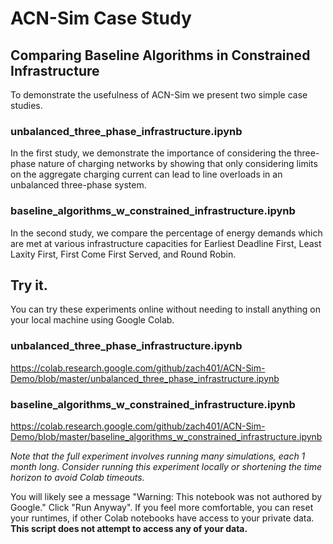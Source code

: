 # ACN-Sim Case Study
## Comparing Baseline Algorithms in Constrained Infrastructure

To demonstrate the usefulness of ACN-Sim we present two simple case studies.

### unbalanced_three_phase_infrastructure.ipynb

In the first study, we demonstrate the importance of considering the three-phase nature of charging networks by showing that only considering limits on the aggregate charging current can lead to line overloads in an unbalanced three-phase system.

### baseline_algorithms_w_constrained_infrastructure.ipynb

In the second study, we compare the percentage of energy demands which are met at various infrastructure capacities for Earliest Deadline First, Least Laxity First, First Come First Served, and Round Robin. 

## Try it.
You can try these experiments online without needing to install anything on your local machine using Google Colab. 

### unbalanced_three_phase_infrastructure.ipynb
https://colab.research.google.com/github/zach401/ACN-Sim-Demo/blob/master/unbalanced_three_phase_infrastructure.ipynb

### baseline_algorithms_w_constrained_infrastructure.ipynb
https://colab.research.google.com/github/zach401/ACN-Sim-Demo/blob/master/baseline_algorithms_w_constrained_infrastructure.ipynb

*Note that the full experiment involves running many simulations, each 1 month long. Consider running this experiment locally or shortening the time horizon to avoid Colab timeouts.*

You will likely see a message "Warning: This notebook was not authored by Google." Click "Run Anyway". If you feel more comfortable, you can reset your runtimes, if other Colab notebooks have access to your private data. **This script does not attempt to access any of your data.**
